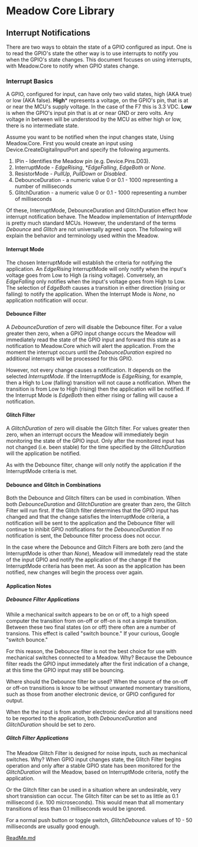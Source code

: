 # Meadow Core Library

## Interrupt Notifications

There are two ways to obtain the state of a GPIO configured as input. One is to read the GPIO's state the other way is to use interrupts to notify you when the GPIO's state changes. This document focuses on using interrupts, with Meadow.Core to notify when GPIO states change.

### Interrupt Basics

A GPIO, configured for input, can have only two valid states, high (AKA true) or low (AKA false). **High*** represents a voltage, on the GPIO's pin, that is at or near the MCU's supply voltage. In the case of the F7 this is 3.3 VDC. **Low** is when the GPIO's input pin that is at or near GND or zero volts. Any voltage in between will be understood by the MCU as either high or low, there is no intermediate state.

Assume you want to be notified when the input changes state, Using Meadow.Core. First you would create an input using Device.CreateDigitalInputPort and specify the following arguments.

1. IPin - Identifies the Meadow pin (e.g. Device.Pins.D03).
2. InterruptMode - *EdgeRising*, **EdgeFalling*, *EdgeBoth* or *None*.
3. ResistorMode - *PullUp*, *PullDown* or *Disabled*.
4. DebounceDuration - a numeric value 0 or 0.1 - 1000 representing a number of milliseconds
5. GlitchDuration - a numeric value 0 or 0.1 - 1000 representing a number of milliseconds

Of these, InterruptMode, DebounceDuration and GlitchDuration effect how interrupt notification behave.
The Meadow implementation of *InterruptMode* is pretty much standard MCUs. However, the understand of the terms *Debounce* and *Glitch* are not universally agreed upon. The following will explain the behavior and terminology used within the Meadow.

#### Interrupt Mode

The chosen InterruptMode will establish the criteria for notifying the application. An *EdgeRising* InterruptMode will only notify when the input's voltage goes from Low to High (a rising voltage). Conversely, an *EdgeFalling* only notifies when the input's voltage goes from High to Low. The selection of *EdgeBoth* causes a transition in either direction (rising or falling) to notify the application. When the Interrupt Mode is *None*, no application notification will occur.

#### Debounce Filter

A *DebounceDuration* of zero will disable the Debounce filter. For a value greater then zero, when a GPIO input change occurs the Meadow will immediately read the state of the GPIO input and forward this state as a notification to Meadow.Core which will alert the application. From the moment the interrupt occurs until the *DebounceDuration* expired no additional interrupts will be processed for this GPIO.

However, not every change causes a notification. It depends on the selected *InterruptMode*. If the InterruptMode is *EdgeRising*, for example, then a High to Low (falling) transition will not cause a notification. When the transition is from Low to High (rising) then the application will be notified. If the Interrupt Mode is *EdgeBoth* then either rising or falling will cause a notification.

#### Glitch Filter

A *GlitchDuration* of zero will disable the Glitch filter. For values greater then zero, when an interrupt occurs the Meadow will immediately begin monitoring the state of the GPIO input. Only after the monitored input has not changed (i.e. been stable) for the time specified by the *GlitchDuration* will the application be notified.

As with the Debounce filter, change will only notify the application if the InterruptMode criteria is met.

#### Debounce and Glitch in Combinations

Both the Debounce and Glitch filters can be used in combination. When both *DebounceDuration* and *GlitchDuration* are greater than zero, the Glitch Filter will run first. If the Glitch filter determines that the GPIO input has changed and that the change satisfies the InterruptMode criteria, a notification will be sent to the application and the Debounce filter will continue to inhibit GPIO notifications for the *DebounceDuration* If no notification is sent, the Debounce filter process does not occur.

In the case where the Debounce and Glitch Filters are both zero (and the InterruptMode is other than *None*), Meadow will immedately read the state of the input GPIO and notify the application of the change if the InterruptMode criteria has been met. As soon as the application has been notified, new changes will begin the process over again.

#### Application Notes

##### Debounce Filter Applications

While a mechanical switch appears to be on or off, to a high speed computer the transition from on-off or off-on is not a simple transition. Between these two final states (on or off) there often are a number of transions. This effect is called "switch bounce." If your curious, Google "switch bounce."

For this reason, the Debounce filter is not the best choice for use with mechanical switches connected to a Meadow. Why? Because the Debounce filter reads the GPIO input immedately after the first indication of a change, at this time the GPIO input may still be bouncing.

Where should the Debounce filter be used? When the source of the on-off or off-on transitions is know to be without unwanted momentary transitions, such as those from another electronic device, or GPIO configured for output.

When the the input is from another electronic device and all transitions need to be reported to the application,  both *DebounceDuration* and *GlitchDuration* should be set to zero.

##### Glitch Filter Applications

The Meadow Glitch Filter is designed for noise inputs, such as mechanical switches. Why? When GPIO input changes state, the Glitch Filter begins operation and only after a stable GPIO state has been monitored for the *GlitchDuration* will the Meadow, based on InterruptMode criteria, notify the application.

Or the Glitch filter can be used in a situation where an undesirable, very short transistion can occur. The Glitch filter can be set to as little as 0.1 millisecond (i.e. 100 microseconds). This would mean that all momentary transitions of less than 0.1 milliseconds would be ignored.

For a normal push button or toggle switch, *GlitchDebounce* values of 10 - 50 milliseconds are usually good enough.

[ReadMe.md](https://github.com/WildernessLabs/Meadow.Core/blob/multi-interrupts/Readme.md)
